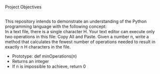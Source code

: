 Project Objectives<br><br>

This repository intends to demonstrate an understanding of the Python programming language with the following concept:<br>
In a text file, there is a single character H. Your text editor can execute only two operations in this file: Copy All and Paste. Given a number n, write a method that calculates the fewest number of operations needed to result in exactly n H characters in the file.<br>
* Prototype: def minOperations(n)<br>
* Returns an integer<br>
* If n is impossible to achieve, return 0


